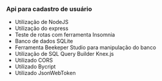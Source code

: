 ### Api para cadastro de usuário
- Utilização de NodeJS
- Utilização do express
- Teste de rotas com ferramenta Insomnia
- Banco de dados SQLite
- Ferramenta Beekeper Studio para manipulação do banco
- Utilização de SQL Query Builder Knex.js
- Utilizado CORS
- Utilizado Bycript
- Utilizado JsonWebToken
